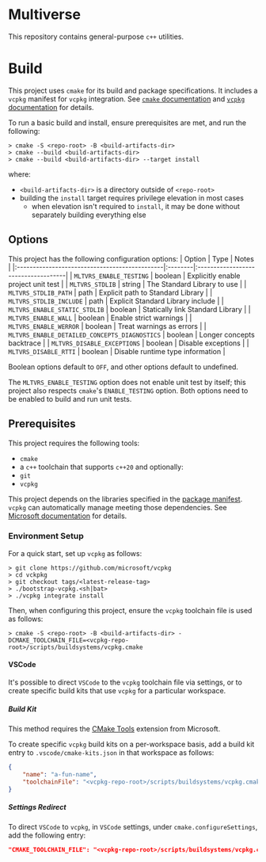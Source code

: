 # Multiverse

This repository contains general-purpose `c++` utilities.

# Build

This project uses `cmake` for its build and package specifications. It includes a `vcpkg` manifest for `vcpkg` integration. See [`cmake` documentation](https://cmake.org/documentation/) and [`vcpkg` documentation](https://vcpkg.io/en/docs/README.html) for details.

To run a basic build and install, ensure prerequisites are met, and run the following:
```
> cmake -S <repo-root> -B <build-artifacts-dir>
> cmake --build <build-artifacts-dir>
> cmake --build <build-artifacts-dir> --target install
```
where:
- `<build-artifacts-dir>` is a directory outside of `<repo-root>`
- building the `install` target requires privilege elevation in most cases
    - when elevation isn't required to `install`, it may be done without separately building everything else

## Options

This project has the following configuration options:
| Option                                        | Type    | Notes                               |
|:----------------------------------------------|:--------|:------------------------------------|
| `MLTVRS_ENABLE_TESTING`                       | boolean | Explicitly enable project unit test |
| `MLTVRS_STDLIB`                               | string  | The Standard Library to use         |
| `MLTVRS_STDLIB_PATH`                          | path    | Explicit path to Standard Library   |
| `MLTVRS_STDLIB_INCLUDE`                       | path    | Explicit Standard Library include   |
| `MLTVRS_ENABLE_STATIC_STDLIB`                 | boolean | Statically link Standard Library    |
| `MLTVRS_ENABLE_WALL`                          | boolean | Enable strict warnings              |
| `MLTVRS_ENABLE_WERROR`                        | boolean | Treat warnings as errors            |
| `MLTVRS_ENABLE_DETAILED_CONCEPTS_DIAGNOSTICS` | boolean | Longer concepts backtrace           |
| `MLTVRS_DISABLE_EXCEPTIONS`                   | boolean | Disable exceptions                  |
| `MLTVRS_DISABLE_RTTI`                         | boolean | Disable runtime type information    |

Boolean options default to `OFF`, and other options default to undefined.

The `MLTVRS_ENABLE_TESTING` option does not enable unit test by itself; this project also respects `cmake`'s `ENABLE_TESTING` option. Both options need to be enabled to build and run unit tests.

## Prerequisites

This project requires the following tools:
- `cmake`
- a `c++` toolchain that supports `c++20`
and optionally:
- `git`
- `vcpkg`

This project depends on the libraries specified in the [package manifest](vcpkg.json). `vcpkg` can automatically manage meeting those dependencies. See [Microsoft documentation](https://vcpkg.io/en/getting-started.html) for details.

### Environment Setup

For a quick start, set up `vcpkg` as follows:
```
> git clone https://github.com/microsoft/vcpkg
> cd vckpkg
> git checkout tags/<latest-release-tag>
> ./bootstrap-vcpkg.<sh|bat>
> ./vcpkg integrate install
```

Then, when configuring this project, ensure the `vcpkg` toolchain file is used as follows:
```
> cmake -S <repo-root> -B <build-artifacts-dir> -DCMAKE_TOOLCHAIN_FILE=<vcpkg-repo-root>/scripts/buildsystems/vcpkg.cmake
```

#### VSCode

It's possible to direct `VSCode` to the `vcpkg` toolchain file via settings, or to create specific build kits that use `vcpkg` for a particular workspace.

##### Build Kit

This method requires the [CMake Tools](https://marketplace.visualstudio.com/items?itemName=ms-vscode.cmake-tools) extension from Microsoft.

To create specific `vcpkg` build kits on a per-workspace basis, add a build kit entry to `.vscode/cmake-kits.json` in that workspace as follows:
```json
{
    "name": "a-fun-name",
    "toolchainFile": "<vcpkg-repo-root>/scripts/buildsystems/vcpkg.cmake"
}
```

##### Settings Redirect

To direct `VSCode` to `vcpkg`, in `VSCode` settings, under `cmake.configureSettings`, add the following entry:
```json
"CMAKE_TOOLCHAIN_FILE": "<vcpkg-repo-root>/scripts/buildsystems/vcpkg.cmake"
```
